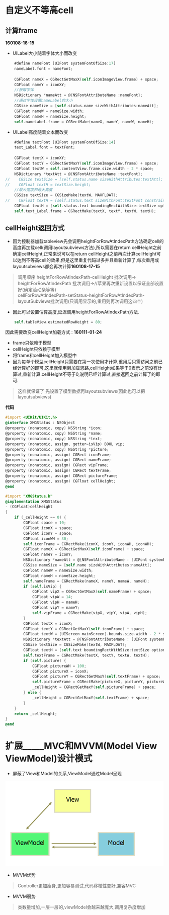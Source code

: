 # 自定义不等高cell
## 计算frame
**160108-16-15**
* UILabel大小随着字体大小而改变
```objectivec
    #define nameFont [UIFont systemFontOfSize:17]
    nameLabel.font = nameFont;
    
    CGFloat nameX = CGRectGetMaxX(self.iconImageView.frame) + space;
    CGFloat nameY = iconXY;
    //获取字体
    NSDictionary *nameAtt = @{NSFontAttributeName :nameFont};
    //通过字体设置nameLabel的大小
    CGSize nameSize = [self.status.name sizeWithAttributes:nameAtt];
    CGFloat nameW = nameSize.width;
    CGFloat nameH = nameSize.height;
    self.nameLabel.frame = CGRectMake(nameX, nameY, nameW, nameH);
```

* UILabel高度随着文本而改变
```objectivec
    #define textFont [UIFont systemFontOfSize:14]
    text_Label.font = textFont;
    
    CGFloat textX = iconXY;
    CGFloat textY = CGRectGetMaxY(self.iconImageView.frame) + space;
    CGFloat textW = self.contentView.frame.size.width - 2 * space;
    NSDictionary *textAtt = @{NSFontAttributeName :textFont};
//    CGSize textSize = [self.status.name sizeWithAttributes:textAtt];
//    CGFloat textH = textSize.height;
    //最大宽度和最大高度
    CGSize textSize = CGSizeMake(textW, MAXFLOAT);
//    CGFloat textH = [self.status.text sizeWithFont:textFont constrainedToSize:textSize].height;
    CGFloat textH = [self.status.text boundingRectWithSize:textSize options:NSStringDrawingUsesLineFragmentOrigin attributes:textAtt context:nil].size.height;
    self.text_Label.frame = CGRectMake(textX, textY, textW, textH);
```
## cellHeight返回方式

* 因为控制器加载tableview先会调用heightForRowAtIndexPath方法确定cell的高度再加载cell(调用layoutsubviews方法),所以需要在return cellHeight之前确定cellHeight,正常来说可以在return cellHeight之前再次计算cellHeight可以达到不等高cell的效果,但是这里重复代码过多并且重新计算了,每次重用或layoutsubviews都会再次计算**160108-17-15**
> 调用顺序
heightForRowAtIndexPath-cellHeight 批次调用-> 
heightForRowAtIndexPath 批次调用->//苹果再次重新设置以保证全部设置好(确定滚动条等等)  
cellForRowAtIndexPath-setStatus-heightForRowAtIndexPath-layoutSubviews批次调用(只调用显示的,重用则再次调用这四个)

* 因此可以设置估算高度,延迟调用heightForRowAtIndexPath方法.
```objectivec
    self.tableView.estimatedRowHeight = 80;
```
因此需要改变cellHeight加载方式 :     **160111-01-24**
 * frame只依赖于模型
 * cellHeight只依赖于模型
 * 将frame和cellHeight加入模型中
 * 因为每单个模型cellHeight只需要在第一次使用才计算,重用后只需访问之前已经计算好的即可,这里就使用懒加载思路,cellHeight如果等于0表示之前没有计算过,重新计算.cellHeight不等于0,说明已经计算过,直接返回之前计算了的即可.
 
 > 这样就保证了 先设置了模型数据再layoutsubviews(因此也可以把layoutsubviews)
 
**代码**
```objectivec
#import <UIKit/UIKit.h>
@interface XMGStatus : NSObject
@property (nonatomic, copy) NSString *icon;
@property (nonatomic, copy) NSString *name;
@property (nonatomic, copy) NSString *text;
@property (nonatomic, assign, getter=isVip) BOOL vip;
@property (nonatomic, copy) NSString *picture;
@property (nonatomic, assign) CGRect iconFrame;
@property (nonatomic, assign) CGRect nameFrame;
@property (nonatomic, assign) CGRect vipFrame;
@property (nonatomic, assign) CGRect textFrame;
@property (nonatomic, assign) CGRect pictureFrame;
@property (nonatomic, assign) CGFloat cellHeight;
@end
```

```objectivec
#import "XMGStatus.h"
@implementation XMGStatus
- (CGFloat)cellHeight
{
    if (_cellHeight == 0) {
        CGFloat space = 10;
        CGFloat iconX = space;
        CGFloat iconY = space;
        CGFloat iconWH = 30;
        self.iconFrame = CGRectMake(iconX, iconY, iconWH, iconWH);
        CGFloat nameX = CGRectGetMaxX(self.iconFrame) + space;
        CGFloat nameY = iconY;
        NSDictionary *nameAtt = @{NSFontAttributeName : [UIFont systemFontOfSize:17]};
        CGSize nameSize = [self.name sizeWithAttributes:nameAtt];
        CGFloat nameW = nameSize.width;
        CGFloat nameH = nameSize.height;
        self.nameFrame = CGRectMake(nameX, nameY, nameW, nameH);
        if (self.isVip) {
            CGFloat vipX = CGRectGetMaxX(self.nameFrame) + space;
            CGFloat vipW = 14;
            CGFloat vipH = nameH;
            CGFloat vipY = nameY;
            self.vipFrame = CGRectMake(vipX, vipY, vipW, vipH);
        }
        CGFloat textX = iconX;
        CGFloat textY = CGRectGetMaxY(self.iconFrame) + space;
        CGFloat textW = [UIScreen mainScreen].bounds.size.width - 2 * space;
        NSDictionary *textAtt = @{NSFontAttributeName : [UIFont systemFontOfSize:14]};
        CGSize textSize = CGSizeMake(textW, MAXFLOAT);
        CGFloat textH = [self.text boundingRectWithSize:textSize options:NSStringDrawingUsesLineFragmentOrigin attributes:textAtt context:nil].size.height;
        self.textFrame = CGRectMake(textX, textY, textW, textH);
        if (self.picture) {
            CGFloat pictureWH = 100;
            CGFloat pictureX = iconX;
            CGFloat pictureY = CGRectGetMaxY(self.textFrame) + space;
            self.pictureFrame = CGRectMake(pictureX, pictureY, pictureWH, pictureWH);
            _cellHeight = CGRectGetMaxY(self.pictureFrame) + space;
        } else {
            _cellHeight = CGRectGetMaxY(self.textFrame) + space;
        }
    }
    return _cellHeight;
}
@end
```

# 扩展_____MVC和MVVM(Model View ViewModel)设计模式
* 屏蔽了View和Model的关系,ViewModel通过Model呈现

![](/0108/images/WX20170730-210446.png)

* MVVM优势
> Controller更加瘦身,更加容易测试,代码移植性变好,兼容MVC
* MVVM弱势
> 类数量增加,一层一层的,viewModel会越来越庞大,调用复杂度增加
 
 

